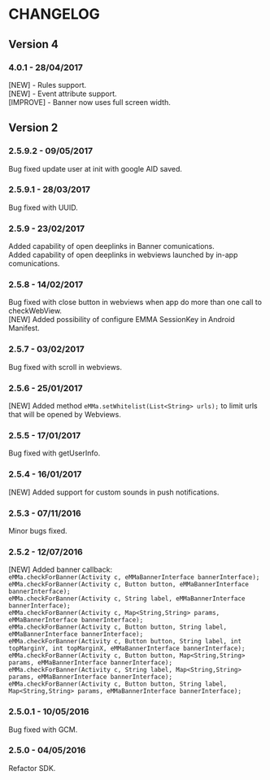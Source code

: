 # CHANGELOG

## Version 4

### 4.0.1 - 28/04/2017

[NEW] - Rules support. <br/>
[NEW] - Event attribute support. <br/>
[IMPROVE] - Banner now uses full screen width. <br/>

## Version 2

### 2.5.9.2 - 09/05/2017

Bug fixed update user at init with google AID saved.

### 2.5.9.1 - 28/03/2017

Bug fixed with UUID.

### 2.5.9 - 23/02/2017
Added capability of open deeplinks in Banner comunications. <br/>
Added capability of open deeplinks in webviews launched by in-app comunications.

### 2.5.8 - 14/02/2017

Bug fixed with close button in webviews when app do more than one call to checkWebView. <br/>
[NEW] Added possibility of configure EMMA SessionKey in Android Manifest.

### 2.5.7 - 03/02/2017

Bug fixed with scroll in webviews.


### 2.5.6 - 25/01/2017

[NEW] Added method `eMMa.setWhitelist(List<String> urls);` to limit urls that will be opened by Webviews.


### 2.5.5 - 17/01/2017

Bug fixed with getUserInfo.


### 2.5.4 - 16/01/2017

[NEW] Added support for custom sounds in push notifications.


### 2.5.3 - 07/11/2016

Minor bugs fixed.


### 2.5.2 - 12/07/2016

[NEW] Added banner callback: <br/>
  `eMMa.checkForBanner(Activity c, eMMaBannerInterface bannerInterface);` <br/>
  `eMMa.checkForBanner(Activity c, Button button, eMMaBannerInterface bannerInterface);` <br/>
  `eMMa.checkForBanner(Activity c, String label, eMMaBannerInterface bannerInterface);` <br/>
  `eMMa.checkForBanner(Activity c, Map<String,String> params, eMMaBannerInterface bannerInterface);` <br/>
  `eMMa.checkForBanner(Activity c, Button button, String label, eMMaBannerInterface bannerInterface);` <br/>
  `eMMa.checkForBanner(Activity c, Button button, String label, int topMarginY, int topMarginX, eMMaBannerInterface bannerInterface);` <br/>
  `eMMa.checkForBanner(Activity c, Button button, Map<String,String> params, eMMaBannerInterface bannerInterface);` <br/>
  `eMMa.checkForBanner(Activity c, String label, Map<String,String> params, eMMaBannerInterface bannerInterface);` <br/>
  `eMMa.checkForBanner(Activity c, Button button, String label, Map<String,String> params, eMMaBannerInterface bannerInterface);` <br/>


### 2.5.0.1 - 10/05/2016

Bug fixed with GCM.


### 2.5.0 - 04/05/2016

Refactor SDK.
